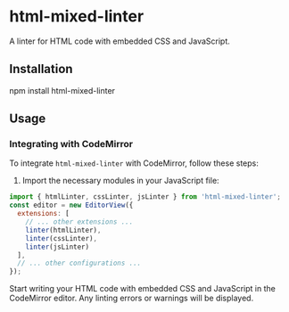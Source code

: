 # html-mixed-linter

A linter for HTML code with embedded CSS and JavaScript.

## Installation
npm install html-mixed-linter

## Usage

### Integrating with CodeMirror

To integrate `html-mixed-linter` with CodeMirror, follow these steps:

1. Import the necessary modules in your JavaScript file:

```javascript
import { htmlLinter, cssLinter, jsLinter } from 'html-mixed-linter';
const editor = new EditorView({
  extensions: [
    // ... other extensions ...
    linter(htmlLinter),
    linter(cssLinter),
    linter(jsLinter)
  ],
  // ... other configurations ...
});

```
Start writing your HTML code with embedded CSS and JavaScript in the CodeMirror editor. Any linting errors or warnings will be displayed.